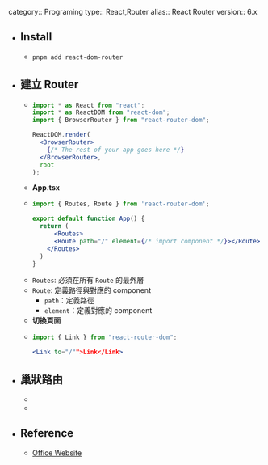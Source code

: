 category:: Programing
type:: React,Router
alias:: React Router
version:: 6.x

- ## Install
	- ```bash
	  pnpm add react-dom-router
	  ```
- ## 建立 Router
	- ```jsx
	  import * as React from "react";
	  import * as ReactDOM from "react-dom";
	  import { BrowserRouter } from "react-router-dom";
	  
	  ReactDOM.render(
	    <BrowserRouter>
	      {/* The rest of your app goes here */}
	    </BrowserRouter>,
	    root
	  );
	  ```
	- **App.tsx**
	- ```jsx
	  import { Routes, Route } from 'react-router-dom';
	  
	  export default function App() {
	    return (
	    	<Routes>
	        <Route path="/" element={/* import component */}></Route>
	      </Routes>
	    )
	  }
	  ```
	- `Routes`: 必須在所有 `Route` 的最外層
	- `Route`:  定義路徑與對應的 component
		- `path`：定義路徑
		- `element`：定義對應的 component
	- **切換頁面**
	- ```jsx
	  import { Link } from "react-router-dom";
	  
	  <Link to="/"">Link</Link>
	  ```
- ## 巢狀路由
	-
	-
- ## Reference
	- [Office Website](https://reactrouter.com/en/main)